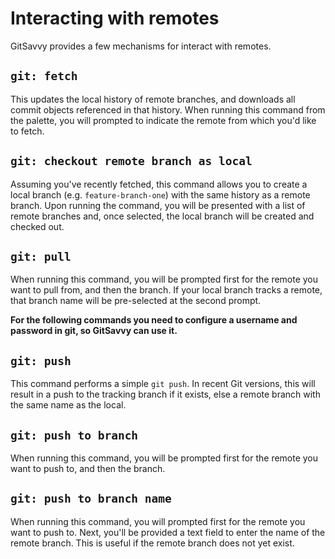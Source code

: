 # Interacting with remotes

GitSavvy provides a few mechanisms for interact with remotes.

## `git: fetch`

This updates the local history of remote branches, and downloads all commit objects referenced in that history.  When running this command from the palette, you will prompted to indicate the remote from which you'd like to fetch.

## `git: checkout remote branch as local`

Assuming you've recently fetched, this command allows you to create a local branch (e.g. `feature-branch-one`) with the same history as a remote branch.  Upon running the command, you will be presented with a list of remote branches and, once selected, the local branch will be created and checked out.

## `git: pull`

When running this command, you will be prompted first for the remote you want to pull from, and then the branch.  If your local branch tracks a remote, that branch name will be pre-selected at the second prompt.

**For the following commands you need to configure a username and password in git, so GitSavvy can use it.**

## `git: push`

This command performs a simple `git push`.  In recent Git versions, this will result in a push to the tracking branch if it exists, else a remote branch with the same name as the local.

## `git: push to branch`

When running this command, you will be prompted first for the remote you want to push to, and then the branch.

## `git: push to branch name`

When running this command, you will prompted first for the remote you want to push to.  Next, you'll be provided a text field to enter the name of the remote branch.  This is useful if the remote branch does not yet exist.
